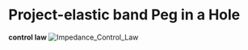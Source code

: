 # Project-elastic band Peg in a Hole
**control law**
![Impedance_Control_Law](https://github.com/SmileLab-technion/undergraduate-projects/tree/master/Project_1_files/Group_2/images/control_law.png)
